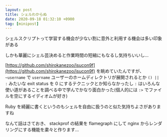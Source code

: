 ```yaml
---
layout: post
title: シェルわからぬ
date: 2020-09-18 01:32:10 +0900
tag: [minipost]
---
```


シェルスクリプトって学習する機会が少ない割に意外と利用する機会は多い印象がある

しかも華麗にシェル芸決めると作業時間の短縮にもなるし気持ちいいし...

[https://github.com/shirokanezoo/isucon9f](https://github.com/shirokanezoo/isucon9f) を眺めていたんですが、 `~username` で `username` ユーザーのホームディレクトリが展開されるとか `() || :` みたいな exit status を 0 にするテクニックとか知らなかったし `:` はいろんな使い道があることを調べる中で学んでかなり面白かった(個人的には `:>` でファイルを空にするイディオムが好き)

Ruby を綺麗に書くというのもシェルを自由に扱うのと似た気持ちよさがありますね

なんて話はさておき、 stackprof の結果を flamegraph にして nginx からレンダリングにする機能を粛々と作ります...
